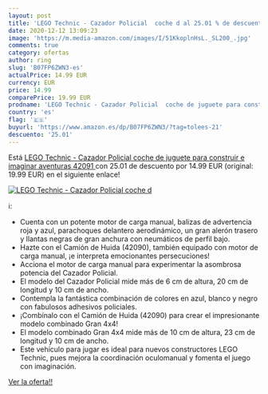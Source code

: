 ```yaml
---
layout: post
title: 'LEGO Technic - Cazador Policial  coche d al 25.01 % de descuento'
date: 2020-12-12 13:09:23
image: 'https://m.media-amazon.com/images/I/51KkoplnHsL._SL200_.jpg'
comments: true
category: ofertas
author: ring
slug: 'B07FP6ZWN3-es'
actualPrice: 14.99 EUR
currency: EUR
price: 14.99
comparePrice: 19.99 EUR
prodname: 'LEGO Technic - Cazador Policial  coche de juguete para construir e imaginar aventuras  42091 '
country: 'es'
flag: '🇪🇸'
buyurl: 'https://www.amazon.es/dp/B07FP6ZWN3/?tag=tolees-21'
descuento: '25.01'
---
```


Está [LEGO Technic - Cazador Policial  coche de juguete para construir e imaginar aventuras  42091 ](https://www.amazon.es/dp/B07FP6ZWN3/?tag=tolees-21) con 25.01 de descuento por 14.99 EUR (original: 19.99 EUR) en el siguiente enlace!

[![LEGO Technic - Cazador Policial  coche d](https://m.media-amazon.com/images/I/51KkoplnHsL._SL200_.jpg)](https://www.amazon.es/dp/B07FP6ZWN3/?tag=tolees-21)

ℹ️:

- Cuenta con un potente motor de carga manual, balizas de advertencia roja y azul, parachoques delantero aerodinámico, un gran alerón trasero y llantas negras de gran anchura con neumáticos de perfil bajo.
- Hazte con el Camión de Huida (42090), también equipado con motor de carga manual, ¡e interpreta emocionantes persecuciones!
- Acciona el motor de carga manual para experimentar la asombrosa potencia del Cazador Policial.
- El modelo del Cazador Policial mide más de 6 cm de altura, 20 cm de longitud y 10 cm de ancho.
- Contempla la fantástica combinación de colores en azul, blanco y negro con fabulosos adhesivos policiales.
- ¡Combínalo con el Camión de Huida (42090) para crear el impresionante modelo combinado Gran 4x4!
- El modelo combinado Gran 4x4 mide más de 10 cm de altura, 23 cm de longitud y 10 cm de ancho.
- Este vehículo para jugar es ideal para nuevos constructores LEGO Technic, pues mejora la coordinación oculomanual y fomenta el juego con imaginación.

[Ver la oferta!!](https://www.amazon.es/dp/B07FP6ZWN3/?tag=tolees-21)
